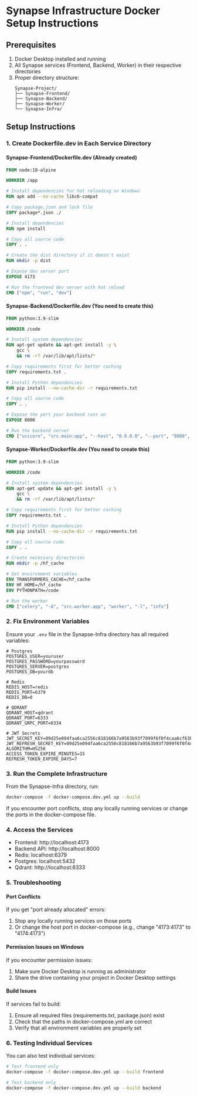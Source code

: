 # Synapse Infrastructure Docker Setup Instructions

## Prerequisites
1. Docker Desktop installed and running
2. All Synapse services (Frontend, Backend, Worker) in their respective directories
3. Proper directory structure:
   ```
   Synapse-Project/
   ├── Synapse-Frontend/
   ├── Synapse-Backend/
   ├── Synapse-Worker/
   └── Synapse-Infra/
   ```

## Setup Instructions

### 1. Create Dockerfile.dev in Each Service Directory

#### Synapse-Frontend/Dockerfile.dev (Already created)
```dockerfile
FROM node:18-alpine

WORKDIR /app

# Install dependencies for hot reloading on Windows
RUN apk add --no-cache libc6-compat

# Copy package.json and lock file
COPY package*.json ./

# Install dependencies
RUN npm install

# Copy all source code
COPY . .

# Create the dist directory if it doesn't exist
RUN mkdir -p dist

# Expose dev server port
EXPOSE 4173

# Run the frontend dev server with hot reload
CMD ["npm", "run", "dev"]
```

#### Synapse-Backend/Dockerfile.dev (You need to create this)
```dockerfile
FROM python:3.9-slim

WORKDIR /code

# Install system dependencies
RUN apt-get update && apt-get install -y \
    gcc \
    && rm -rf /var/lib/apt/lists/*

# Copy requirements first for better caching
COPY requirements.txt .

# Install Python dependencies
RUN pip install --no-cache-dir -r requirements.txt

# Copy all source code
COPY . .

# Expose the port your backend runs on
EXPOSE 8000

# Run the backend server
CMD ["uvicorn", "src.main:app", "--host", "0.0.0.0", "--port", "8000", "--reload"]
```

#### Synapse-Worker/Dockerfile.dev (You need to create this)
```dockerfile
FROM python:3.9-slim

WORKDIR /code

# Install system dependencies
RUN apt-get update && apt-get install -y \
    gcc \
    && rm -rf /var/lib/apt/lists/*

# Copy requirements first for better caching
COPY requirements.txt .

# Install Python dependencies
RUN pip install --no-cache-dir -r requirements.txt

# Copy all source code
COPY . .

# Create necessary directories
RUN mkdir -p /hf_cache

# Set environment variables
ENV TRANSFORMERS_CACHE=/hf_cache
ENV HF_HOME=/hf_cache
ENV PYTHONPATH=/code

# Run the worker
CMD ["celery", "-A", "src.worker.app", "worker", "-l", "info"]
```

### 2. Fix Environment Variables

Ensure your `.env` file in the Synapse-Infra directory has all required variables:
```
# Postgres
POSTGRES_USER=youruser
POSTGRES_PASSWORD=yourpassword
POSTGRES_SERVER=postgres
POSTGRES_DB=yourdb

# Redis
REDIS_HOST=redis
REDIS_PORT=6379
REDIS_DB=0

# QDRANT
QDRANT_HOST=qdrant
QDRANT_PORT=6333
QDRANT_GRPC_PORT=6334

# JWT Secrets
JWT_SECRET_KEY=09d25e094faa6ca2556c818166b7a9563b93f7099f6f0f4caa6cf63b88e8d3e7
JWT_REFRESH_SECRET_KEY=09d25e094faa6ca2556c818166b7a9563b93f7099f6f0f4caa6cf63b88e8d3e8
ALGORITHM=HS256
ACCESS_TOKEN_EXPIRE_MINUTES=15
REFRESH_TOKEN_EXPIRE_DAYS=7
```

### 3. Run the Complete Infrastructure

From the Synapse-Infra directory, run:
```bash
docker-compose -f docker-compose.dev.yml up --build
```

If you encounter port conflicts, stop any locally running services or change the ports in the docker-compose file.

### 4. Access the Services

- Frontend: http://localhost:4173
- Backend API: http://localhost:8000
- Redis: localhost:6379
- Postgres: localhost:5432
- Qdrant: http://localhost:6333

### 5. Troubleshooting

#### Port Conflicts
If you get "port already allocated" errors:
1. Stop any locally running services on those ports
2. Or change the host port in docker-compose (e.g., change "4173:4173" to "4174:4173")

#### Permission Issues on Windows
If you encounter permission issues:
1. Make sure Docker Desktop is running as administrator
2. Share the drive containing your project in Docker Desktop settings

#### Build Issues
If services fail to build:
1. Ensure all required files (requirements.txt, package.json) exist
2. Check that the paths in docker-compose.yml are correct
3. Verify that all environment variables are properly set

### 6. Testing Individual Services

You can also test individual services:

```bash
# Test frontend only
docker-compose -f docker-compose.dev.yml up --build frontend

# Test backend only
docker-compose -f docker-compose.dev.yml up --build backend
```